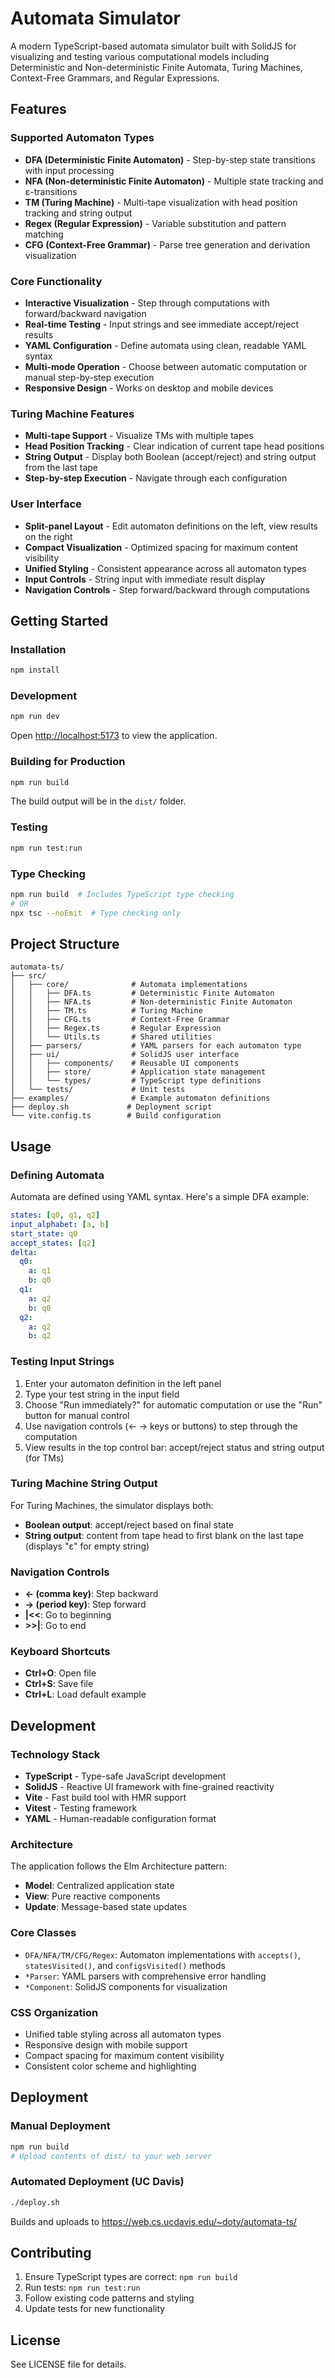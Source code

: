 # Automata Simulator

A modern TypeScript-based automata simulator built with SolidJS for visualizing and testing various computational models including Deterministic and Non-deterministic Finite Automata, Turing Machines, Context-Free Grammars, and Regular Expressions.

## Features

### Supported Automaton Types
- **DFA (Deterministic Finite Automaton)** - Step-by-step state transitions with input processing
- **NFA (Non-deterministic Finite Automaton)** - Multiple state tracking and ε-transitions
- **TM (Turing Machine)** - Multi-tape visualization with head position tracking and string output
- **Regex (Regular Expression)** - Variable substitution and pattern matching
- **CFG (Context-Free Grammar)** - Parse tree generation and derivation visualization

### Core Functionality
- **Interactive Visualization** - Step through computations with forward/backward navigation
- **Real-time Testing** - Input strings and see immediate accept/reject results
- **YAML Configuration** - Define automata using clean, readable YAML syntax
- **Multi-mode Operation** - Choose between automatic computation or manual step-by-step execution
- **Responsive Design** - Works on desktop and mobile devices

### Turing Machine Features
- **Multi-tape Support** - Visualize TMs with multiple tapes
- **Head Position Tracking** - Clear indication of current tape head positions
- **String Output** - Display both Boolean (accept/reject) and string output from the last tape
- **Step-by-step Execution** - Navigate through each configuration

### User Interface
- **Split-panel Layout** - Edit automaton definitions on the left, view results on the right
- **Compact Visualization** - Optimized spacing for maximum content visibility
- **Unified Styling** - Consistent appearance across all automaton types
- **Input Controls** - String input with immediate result display
- **Navigation Controls** - Step forward/backward through computations

## Getting Started

### Installation
```bash
npm install
```

### Development
```bash
npm run dev
```
Open [http://localhost:5173](http://localhost:5173) to view the application.

### Building for Production
```bash
npm run build
```
The build output will be in the `dist/` folder.

### Testing
```bash
npm run test:run
```

### Type Checking
```bash
npm run build  # Includes TypeScript type checking
# OR
npx tsc --noEmit  # Type checking only
```

## Project Structure

```
automata-ts/
├── src/
│   ├── core/              # Automata implementations
│   │   ├── DFA.ts         # Deterministic Finite Automaton
│   │   ├── NFA.ts         # Non-deterministic Finite Automaton
│   │   ├── TM.ts          # Turing Machine
│   │   ├── CFG.ts         # Context-Free Grammar
│   │   ├── Regex.ts       # Regular Expression
│   │   └── Utils.ts       # Shared utilities
│   ├── parsers/           # YAML parsers for each automaton type
│   ├── ui/                # SolidJS user interface
│   │   ├── components/    # Reusable UI components
│   │   ├── store/         # Application state management
│   │   └── types/         # TypeScript type definitions
│   └── tests/             # Unit tests
├── examples/              # Example automaton definitions
├── deploy.sh             # Deployment script
└── vite.config.ts        # Build configuration
```

## Usage

### Defining Automata
Automata are defined using YAML syntax. Here's a simple DFA example:

```yaml
states: [q0, q1, q2]
input_alphabet: [a, b]
start_state: q0
accept_states: [q2]
delta:
  q0:
    a: q1
    b: q0
  q1:
    a: q2
    b: q0
  q2:
    a: q2
    b: q2
```

### Testing Input Strings
1. Enter your automaton definition in the left panel
2. Type your test string in the input field
3. Choose "Run immediately?" for automatic computation or use the "Run" button for manual control
4. Use navigation controls (← → keys or buttons) to step through the computation
5. View results in the top control bar: accept/reject status and string output (for TMs)

### Turing Machine String Output
For Turing Machines, the simulator displays both:
- **Boolean output**: accept/reject based on final state
- **String output**: content from tape head to first blank on the last tape (displays "ε" for empty string)

### Navigation Controls
- **← (comma key)**: Step backward
- **→ (period key)**: Step forward  
- **|<<**: Go to beginning
- **>>|**: Go to end

### Keyboard Shortcuts
- **Ctrl+O**: Open file
- **Ctrl+S**: Save file
- **Ctrl+L**: Load default example

## Development

### Technology Stack
- **TypeScript** - Type-safe JavaScript development
- **SolidJS** - Reactive UI framework with fine-grained reactivity
- **Vite** - Fast build tool with HMR support
- **Vitest** - Testing framework
- **YAML** - Human-readable configuration format

### Architecture
The application follows the Elm Architecture pattern:
- **Model**: Centralized application state
- **View**: Pure reactive components
- **Update**: Message-based state updates

### Core Classes
- `DFA/NFA/TM/CFG/Regex`: Automaton implementations with `accepts()`, `statesVisited()`, and `configsVisited()` methods
- `*Parser`: YAML parsers with comprehensive error handling
- `*Component`: SolidJS components for visualization

### CSS Organization
- Unified table styling across all automaton types
- Responsive design with mobile support
- Compact spacing for maximum content visibility
- Consistent color scheme and highlighting

## Deployment

### Manual Deployment
```bash
npm run build
# Upload contents of dist/ to your web server
```

### Automated Deployment (UC Davis)
```bash
./deploy.sh
```
Builds and uploads to https://web.cs.ucdavis.edu/~doty/automata-ts/

## Contributing

1. Ensure TypeScript types are correct: `npm run build`
2. Run tests: `npm run test:run`
3. Follow existing code patterns and styling
4. Update tests for new functionality

## License

See LICENSE file for details.